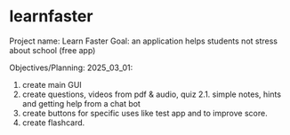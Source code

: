 # learnfaster
Project name: Learn Faster
Goal: an application helps students not stress about school (free app)

Objectives/Planning:
2025_03_01:
1. create main GUI
2. create questions, videos from pdf & audio, quiz
   2.1. simple notes, hints and getting help from a chat bot
3. create buttons for specific uses like test app and to improve score.
4. create flashcard.
